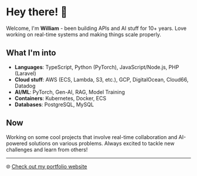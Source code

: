 # Hey there! 👋

Welcome, I'm **William** - been building APIs and AI stuff for 10+ years. Love working on real-time systems and making things scale properly.

## What I'm into

- **Languages**: TypeScript, Python (PyTorch), JavaScript/Node.js, PHP (Laravel)
- **Cloud stuff**: AWS (ECS, Lambda, S3, etc.), GCP, DigitalOcean, Cloud66, Datadog
- **AI/ML**: PyTorch, Gen-AI, RAG, Model Training
- **Containers**: Kubernetes, Docker, ECS
- **Databases**: PostgreSQL, MySQL

## Now

Working on some cool projects that involve real-time collaboration and AI-powered solutions on various problems. Always excited to tackle new challenges and learn from others!

---

🌐 [Check out my portfolio website](https://william.wizmax.tech/)
